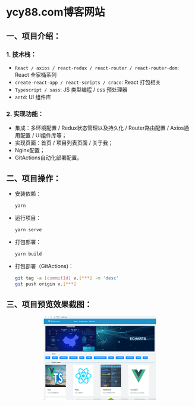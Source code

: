 # ycy88.com博客网站

## 一、项目介绍：
### 1. 技术栈：

- `React / axios / react-redux / react-router / react-router-dom`: React 全家桶系列
- `create-react-app / react-scripts / craco`: React 打包相关
- `Typescript / sass`: JS 类型编程 / css 预处理器
- `antd`: UI 组件库

### 2. 实现功能：

- 集成：多环境配置 / Redux状态管理以及持久化 / Router路由配置 / Axios通用配置 / UI组件库等；
- 实现页面：首页 / 项目列表页面 / 关于我；
- Nginx配置；
- GitActions自动化部署配置。

## 二、项目操作：
- 安装依赖：

  ```sh
  yarn
  ```

- 运行项目：

  ```sh
  yarn serve
  ```

- 打包部署：

  ```sh
  yarn build
  ```
- 打包部署（GitActions)：

  ```sh
  git tag -a [commitId] v.[***] -m 'desc'
  git push origin v.[***]
  ```

## 三、项目预览效果截图：

<div align="center">
    <img src=./cover.png width=60% />
</div>
